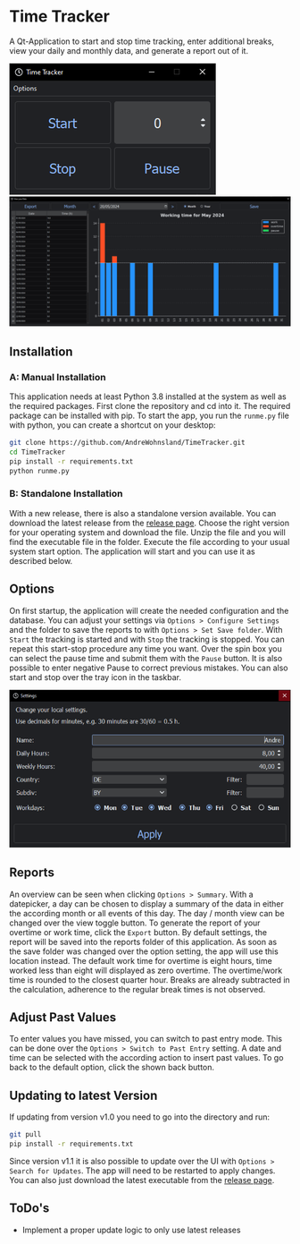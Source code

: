 # Time Tracker

A Qt-Application to start and stop time tracking, enter additional breaks, view your daily and monthly data, and generate a report out of it.

![mainwindow](./doc/mainwindow.PNG 'mainwindow')
![report](./doc/report.PNG 'report')

## Installation

### A: Manual Installation

This application needs at least Python 3.8 installed at the system as well as the required packages.
First clone the repository and cd into it.
The required package can be installed with pip.
To start the app, you run the `runme.py` file with python, you can create a shortcut on your desktop:

```bash
git clone https://github.com/AndreWohnsland/TimeTracker.git
cd TimeTracker
pip install -r requirements.txt
python runme.py
```

### B: Standalone Installation

With a new release, there is also a standalone version available.
You can download the latest release from the [release page](https://github.com/AndreWohnsland/TimeTracker/releases).
Choose the right version for your operating system and download the file.
Unzip the file and you will find the executable file in the folder.
Execute the file according to your usual system start option.
The application will start and you can use it as described below.

## Options

On first startup, the application will create the needed configuration and the database.
You can adjust your settings via `Options > Configure Settings` and the folder to save the reports to with `Options > Set Save folder`.
With `Start` the tracking is started and with `Stop` the tracking is stopped.
You can repeat this start-stop procedure any time you want.
Over the spin box you can select the pause time and submit them with the `Pause` button.
It is also possible to enter negative Pause to correct previous mistakes.
You can also start and stop over the tray icon in the taskbar.

![settings](./doc/options.PNG 'settings')

## Reports

An overview can be seen when clicking `Options > Summary`.
With a datepicker, a day can be chosen to display a summary of the data in either the according month or all events of this day.
The day / month view can be changed over the view toggle button.
To generate the report of your overtime or work time, click the `Export` button.
By default settings, the report will be saved into the reports folder of this application.
As soon as the save folder was changed over the option setting, the app will use this location instead.
The default work time for overtime is eight hours, time worked less than eight will displayed as zero overtime.
The overtime/work time is rounded to the closest quarter hour.
Breaks are already subtracted in the calculation, adherence to the regular break times is not observed.

## Adjust Past Values

To enter values you have missed, you can switch to past entry mode.
This can be done over the `Options > Switch to Past Entry` setting.
A date and time can be selected with the according action to insert past values.
To go back to the default option, click the shown back button.

## Updating to latest Version

If updating from version v1.0 you need to go into the directory and run:

```bash
git pull
pip install -r requirements.txt
```

Since version v1.1 it is also possible to update over the UI with `Options > Search for Updates`.
The app will need to be restarted to apply changes.
You can also just download the latest executable from the [release page](https://github.com/AndreWohnsland/TimeTracker/releases).

## ToDo's

- Implement a proper update logic to only use latest releases
